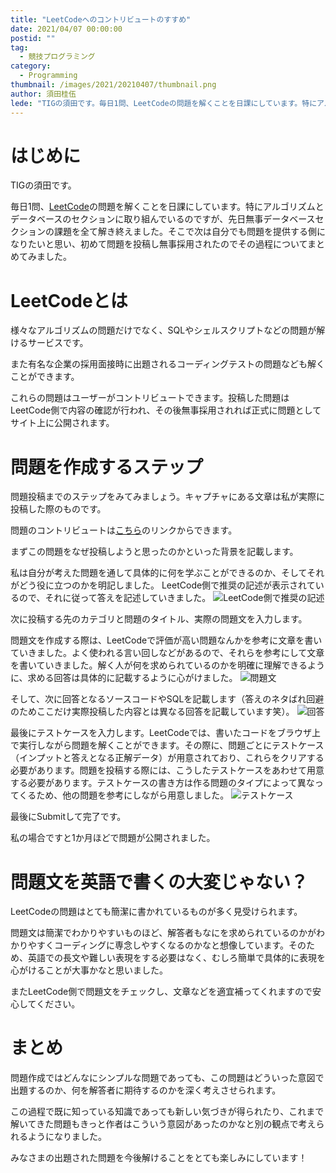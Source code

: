 ```yaml
---
title: "LeetCodeへのコントリビュートのすすめ"
date: 2021/04/07 00:00:00
postid: ""
tag:
  - 競技プログラミング
category:
  - Programming
thumbnail: /images/2021/20210407/thumbnail.png
author: 須田桂伍
lede: "TIGの須田です。毎日1問、LeetCodeの問題を解くことを日課にしています。特にアルゴリズムとデータベースのセクションに取り組んでいるのですが、先日無事データベースセクションの課題を全て解き終えました。そこで次は自分でも問題を提供する側になりたいと思い、初めて問題を投稿し無事採用されたのでその過程についてまとめてみました。"
---
```

# はじめに

TIGの須田です。

毎日1問、[LeetCode](https://leetcode.com/)の問題を解くことを日課にしています。特にアルゴリズムとデータベースのセクションに取り組んでいるのですが、先日無事データベースセクションの課題を全て解き終えました。そこで次は自分でも問題を提供する側になりたいと思い、初めて問題を投稿し無事採用されたのでその過程についてまとめてみました。

# LeetCodeとは

様々なアルゴリズムの問題だけでなく、SQLやシェルスクリプトなどの問題が解けるサービスです。

また有名な企業の採用面接時に出題されるコーディングテストの問題なども解くことができます。

これらの問題はユーザーがコントリビュートできます。投稿した問題はLeetCode側で内容の確認が行われ、その後無事採用されれば正式に問題としてサイト上に公開されます。

# 問題を作成するステップ

問題投稿までのステップをみてみましょう。キャプチャにある文章は私が実際に投稿した際のものです。

問題のコントリビュートは[こちら](https://leetcode.com/contribute/)のリンクからできます。

まずこの問題をなぜ投稿しようと思ったのかといった背景を記載します。

私は自分が考えた問題を通して具体的に何を学ぶことができるのか、そしてそれがどう役に立つのかを明記しました。
LeetCode側で推奨の記述が表示されているので、それに従って答えを記述していきました。
<img src="/images/2021/20210407/image.png" alt="LeetCode側で推奨の記述" loading="lazy">

次に投稿する先のカテゴリと問題のタイトル、実際の問題文を入力します。

問題文を作成する際は、LeetCodeで評価が高い問題なんかを参考に文章を書いていきました。よく使われる言い回しなどがあるので、それらを参考にして文章を書いていきました。解く人が何を求められているのかを明確に理解できるように、求める回答は具体的に記載するように心がけました。
<img src="/images/2021/20210407/image_2.png" alt="問題文" loading="lazy">

そして、次に回答となるソースコードやSQLを記載します（答えのネタばれ回避のためここだけ実際投稿した内容とは異なる回答を記載しています笑）。
<img src="/images/2021/20210407/image_3.png" alt="回答" loading="lazy">

最後にテストケースを入力します。LeetCodeでは、書いたコードをブラウザ上で実行しながら問題を解くことができます。その際に、問題ごとにテストケース（インプットと答えとなる正解データ）が用意されており、これらをクリアする必要があります。問題を投稿する際には、こうしたテストケースをあわせて用意する必要があります。テストケースの書き方は作る問題のタイプによって異なってくるため、他の問題を参考にしながら用意しました。
<img src="/images/2021/20210407/image_4.png" alt="テストケース" loading="lazy">

最後にSubmitして完了です。

私の場合ですと1か月ほどで問題が公開されました。

# 問題文を英語で書くの大変じゃない？

LeetCodeの問題はとても簡潔に書かれているものが多く見受けられます。

問題文は簡潔でわかりやすいものほど、解答者もなにを求められているのかがわかりやすくコーディングに専念しやすくなるのかなと想像しています。そのため、英語での長文や難しい表現をする必要はなく、むしろ簡単で具体的に表現を心がけることが大事かなと思いました。

またLeetCode側で問題文をチェックし、文章などを適宜補ってくれますので安心してください。

# まとめ

問題作成ではどんなにシンプルな問題であっても、この問題はどういった意図で出題するのか、何を解答者に期待するのかを深く考えさせられます。

この過程で既に知っている知識であっても新しい気づきが得られたり、これまで解いてきた問題もきっと作者はこういう意図があったのかなと別の観点で考えられるようになりました。

みなさまの出題された問題を今後解けることをとても楽しみにしています！
